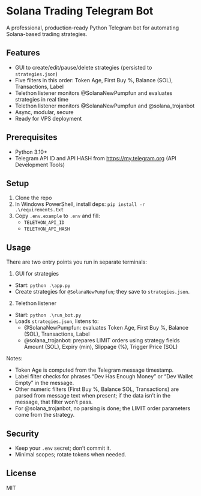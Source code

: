 # Solana Trading Telegram Bot

A professional, production-ready Python Telegram bot for automating Solana-based trading strategies.

## Features
- GUI to create/edit/pause/delete strategies (persisted to `strategies.json`)
- Five filters in this order: Token Age, First Buy %, Balance (SOL), Transactions, Label
- Telethon listener monitors @SolanaNewPumpfun and evaluates strategies in real time
 - Telethon listener monitors @SolanaNewPumpfun and @solana_trojanbot
- Async, modular, secure
- Ready for VPS deployment

## Prerequisites
- Python 3.10+
- Telegram API ID and API HASH from https://my.telegram.org (API Development Tools)

## Setup
1. Clone the repo
2. In Windows PowerShell, install deps:
	`pip install -r .\requirements.txt`
3. Copy `.env.example` to `.env` and fill:
	- `TELETHON_API_ID`
	- `TELETHON_API_HASH`

## Usage
There are two entry points you run in separate terminals:

1) GUI for strategies
- Start: `python .\app.py`
- Create strategies for `@SolanaNewPumpfun`; they save to `strategies.json`.

2) Telethon listener
- Start: `python .\run_bot.py`
- Loads `strategies.json`, listens to:
	- @SolanaNewPumpfun: evaluates Token Age, First Buy %, Balance (SOL), Transactions, Label
	- @solana_trojanbot: prepares LIMIT orders using strategy fields Amount (SOL), Expiry (min), Slippage (%), Trigger Price (SOL)

Notes:
- Token Age is computed from the Telegram message timestamp.
- Label filter checks for phrases “Dev Has Enough Money” or “Dev Wallet Empty” in the message.
- Other numeric filters (First Buy %, Balance SOL, Transactions) are parsed from message text when present; if the data isn’t in the message, that filter won’t pass.
 - For @solana_trojanbot, no parsing is done; the LIMIT order parameters come from the strategy.

## Security
- Keep your `.env` secret; don’t commit it.
- Minimal scopes; rotate tokens when needed.

## License
MIT
